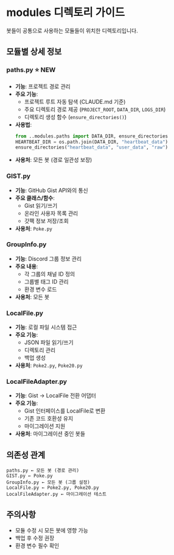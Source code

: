 # modules 디렉토리 가이드

봇들이 공통으로 사용하는 모듈들이 위치한 디렉토리입니다.

## 모듈별 상세 정보

### paths.py ⭐ NEW
- **기능**: 프로젝트 경로 관리
- **주요 기능**:
  - 프로젝트 루트 자동 탐색 (CLAUDE.md 기준)
  - 주요 디렉토리 경로 제공 (`PROJECT_ROOT`, `DATA_DIR`, `LOGS_DIR`)
  - 디렉토리 생성 함수 (`ensure_directories()`)
- **사용법**:
  ```python
  from ..modules.paths import DATA_DIR, ensure_directories
  HEARTBEAT_DIR = os.path.join(DATA_DIR, "heartbeat_data")
  ensure_directories("heartbeat_data", "user_data", "raw")
  ```
- **사용처**: 모든 봇 (경로 일관성 보장)

### GIST.py
- **기능**: GitHub Gist API와의 통신
- **주요 클래스/함수**:
  - Gist 읽기/쓰기
  - 온라인 사용자 목록 관리
  - 갓팩 정보 저장/조회
- **사용처**: `Poke.py`

### GroupInfo.py
- **기능**: Discord 그룹 정보 관리
- **주요 내용**:
  - 각 그룹의 채널 ID 정의
  - 그룹별 태그 ID 관리
  - 환경 변수 로드
- **사용처**: 모든 봇

### LocalFile.py
- **기능**: 로컬 파일 시스템 접근
- **주요 기능**:
  - JSON 파일 읽기/쓰기
  - 디렉토리 관리
  - 백업 생성
- **사용처**: `Poke2.py`, `Poke20.py`

### LocalFileAdapter.py
- **기능**: Gist → LocalFile 전환 어댑터
- **주요 기능**:
  - Gist 인터페이스를 LocalFile로 변환
  - 기존 코드 호환성 유지
  - 마이그레이션 지원
- **사용처**: 마이그레이션 중인 봇들

## 의존성 관계
```
paths.py ← 모든 봇 (경로 관리)
GIST.py ← Poke.py
GroupInfo.py ← 모든 봇 (그룹 설정)
LocalFile.py ← Poke2.py, Poke20.py
LocalFileAdapter.py ← 마이그레이션 테스트
```

## 주의사항
- 모듈 수정 시 모든 봇에 영향 가능
- 백업 후 수정 권장
- 환경 변수 필수 확인